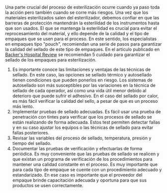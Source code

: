 Una parte crucial del proceso de esterilización ocurre cuando ya paso toda la acción pero también cuando se corre más riesgos. Una vez que los materiales esterilizados salen del esterilizador, debemos confiar en que las barreras de protección mantendrán la esterilidad de los instrumentos hasta que son usados. 
El que se mantenga la esterilidad es crucial para evitar el reprocesamiento del material, y ello depende de la calidad y el tipo de empaques que se usen para el proceso. En este sentido, los especialistas en empaques tipo "pouch", recomiendan una serie de pasos para garantizar la calidad del sellado de este tipo de empaques.
En el articulo publicado en [Backer's Hospital Review](https://www.beckershospitalreview.com/quality/boost-your-hospital-s-sterilization-process-5-tips-on-proper-peel-pouch-sealing.html) se recomiendan 5 cuidado para garantizar el sellado de los empaques para esterilización.
1. Es importante conoce las limitaciones y ventajas de las técnicas de sellado. En este caso, las opciones se sellado térmico y autosellado tienen condiciones que pueden ponerlos en riesgo. Los sistemas de autosellado son más susceptibles por las variaciones en la técnica de sellado de cada operador, así como una vida útil menor debido al deterioro que puede sufrir el adhesivo. En el caso del sellado por calor, es más fácil verificar la calidad del sello, a pesar de que es un proceso más lento.
2. Implementar pruebas de sellado adecuadas. Es fácil usar una prueba de penetración con tintes para verificar que los procesos de sellado se están realizando de forma adecuada.  Estos test permiten detectar fallas y en su caso ajustar los equipos o las técnicas de sellado para evitar fallas posteriores.
3. Revisar las variables del proceso de sellado, temperatura, presión y tiempo del sellado.
4. Documentar las pruebas de verificación y efectuarlas de forma periódica. Es muy conveniente que las pruebas de sellado se realicen y que existan un programa de verificación de los procedimientos para mantener una calidad constante en el proceso. Es muy importante que para cada tipo de empaque se cuente con un procedimiento adecuado y estandarizado. En ese caso es importante que el proveedor del empaque brinde capacitación adecuada y oportuna para que sus productos se usen correctamente.
